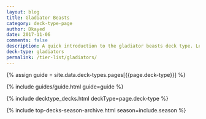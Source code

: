 ```yaml
---
layout: blog
title: Gladiator Beasts
category: deck-type-page
author: Dkayed
date: 2017-11-06
comments: false
description: A quick introduction to the gladiator beasts deck type. Learn how to play gladiator beasts in no time.
deck-type: gladiators
permalink: /tier-list/gladiators/
---
```


{% assign guide = site.data.deck-types.pages[{{page.deck-type}}] %}

{% include guides/guide.html guide=guide %}

{% include decktype_decks.html deckType=page.deck-type %}

{% include top-decks-season-archive.html season=include.season %}